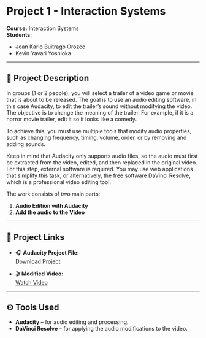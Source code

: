 # Project 1 - Interaction Systems  

**Course:** Interaction Systems  
**Students:**  
- Jean Karlo Buitrago Orozco  
- Kevin Yavari Yoshioka  

---

## 📌 Project Description  

In groups (1 or 2 people), you will select a trailer of a video game or movie that is about to be released.
The goal is to use an audio editing software, in this case Audacity, to edit the trailer’s sound without modifying the video. The objective is to change the meaning of the trailer. For example, if it is a horror movie trailer, edit it so it looks like a comedy.

To achieve this, you must use multiple tools that modify audio properties, such as changing frequency, timing, volume, order, or by removing and adding sounds.

Keep in mind that Audacity only supports audio files, so the audio must first be extracted from the video, edited, and then replaced in the original video. For this step, external software is required. You may use web applications that simplify this task, or alternatively, the free software DaVinci Resolve, which is a professional video editing tool.  

The work consists of two main parts:  
1. **Audio Edition with Audacity**  
2. **Add the audio to the Video**  

---

## 🔗 Project Links  

- 🎧 **Audacity Project File:**  
  [Download Project](https://javerianacaliedu-my.sharepoint.com/:u:/g/personal/jkbuitragoo_javerianacali_edu_co/ERYnt4dCJVNJgBYu7OIgNDABeNDhfhCOZKPmYZM2-ZY-kw?e=ZaLwji)  

- 🎬 **Modified Video:**  
  [Watch Video](https://javerianacaliedu-my.sharepoint.com/:v:/g/personal/kevinyavari123_javerianacali_edu_co/Ecv3JKw11rhPuFgHl4s-73cBwBsVtywkyV0nlfMpHM7Pug?nav=eyJyZWZlcnJhbEluZm8iOnsicmVmZXJyYWxBcHAiOiJPbmVEcml2ZUZvckJ1c2luZXNzIiwicmVmZXJyYWxBcHBQbGF0Zm9ybSI6IldlYiIsInJlZmVycmFsTW9kZSI6InZpZXciLCJyZWZlcnJhbFZpZXciOiJNeUZpbGVzTGlua0NvcHkifX0&e=o0C6XB)  

---

## ⚙️ Tools Used  

- **Audacity** – for audio editing and processing.  
- **DaVinci Resolve** – for applying the audio modifications to the video.
